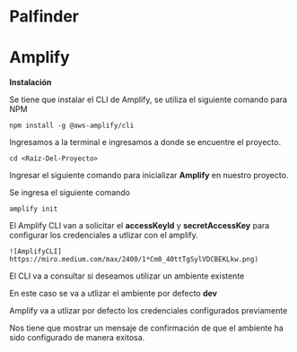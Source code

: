 # Palfinder

# Amplify 

**Instalación**

Se tiene que instalar el CLI de Amplify, se utiliza el siguiente comando para NPM

```
npm install -g @aws-amplify/cli
```

Ingresamos a la terminal e ingresamos a donde se encuentre el proyecto.

```
cd <Raíz-Del-Proyecto>
```

Ingresar el siguiente comando para inicializar **Amplify** en nuestro proyecto.

Se ingresa el siguiente comando  

```
amplify init
```
El Amplify CLI van a solicitar el  **accessKeyId** y **secretAccessKey** para configurar los credenciales a utlizar con el amplify.

    ![AmplifyCLI] https://miro.medium.com/max/2400/1*Cm0_40ttTgSylVDCBEKLkw.png)




El CLI va a consultar si deseamos utilizar un ambiente existente

En este caso se va a utlizar el ambiente por defecto **dev**

Amplify va a utlizar por defecto los credenciales configurados previamente

Nos tiene que mostrar un mensaje de confirmación de que el ambiente ha sido configurado de manera exitosa.

